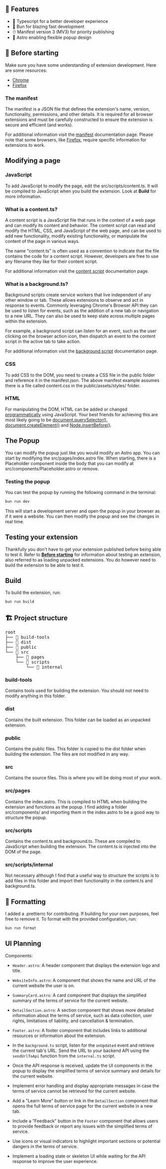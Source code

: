 ## 🌟 Features

- 📘 Typescript for a better developer experience
- 🚄 Bun for blazing fast development
- ⏱ Manifest version 3 (MV3) for priority publishing
- 🚀 Astro enabling flexible popup design

## 🚧 Before starting

Make sure you have some understanding of extension development. Here are some resources:

- [Chrome](https://developer.chrome.com/docs/extensions/mv3/getstarted/development-basics/)
- [Firefox](https://developer.mozilla.org/en-US/docs/Mozilla/Add-ons/WebExtensions/Your_first_WebExtension)

### The manifest

The manifest is a JSON file that defines the extension's name, version, functionality, permissions, and other details. It is required for all browser extensions and must be carefully constructed to ensure the extension is secure and efficient (and works).

For additional information visit the [manifest](https://developer.chrome.com/docs/extensions/mv3/manifest/) documentation page. Please note that some browsers, like [Firefox](https://developer.mozilla.org/en-US/docs/Mozilla/Add-ons/WebExtensions/manifest.json/browser_specific_settings), require specific information for extensions to work.

## Modifying a page

### JavaScript

To add JavaScript to modify the page, edit the src/scripts/content.ts. It will be compiled to JavaScript when you build the extension. Look at **Build** for more information.

### What is a content.ts?

A content script is a JavaScript file that runs in the context of a web page and can modify its content and behavior. The content script can read and modify the HTML, CSS, and JavaScript of the web page, and can be used to add new functionality, modify existing functionality, or manipulate the content of the page in various ways.

The name "content.ts" is often used as a convention to indicate that the file contains the code for a content script. However, developers are free to use any filename they like for their content script.

For additional information visit the [content script](https://developer.chrome.com/docs/extensions/mv3/content_scripts/) documentation page.

### What is a background.ts?

Background scripts create service workers that live independent of any other window or tab. These allows extensions to observe and act in response to events. Commonly leveraging Chrome's Browser API they can be used to listen for events, such as the addition of a new tab or navigation to a new URL. They can also be used to keep state across multiple pages within the extension.

For example, a background script can listen for an event, such as the user clicking on the browser action icon, then dispatch an event to the content script in the active tab to take action.

For additional information visit the [background script](https://developer.chrome.com/docs/extensions/mv3/background_pages/) documentation page.

### CSS

To add CSS to the DOM, you need to create a CSS file in the public folder and reference it in the manifest.json. The above manifest example assumes there is a file called content.css in the public/assets/styles/ folder.

### HTML

For manipulating the DOM, HTML can be added or changed [programmatically](https://developer.mozilla.org/en-US/docs/Web/API/Document) using JavaScript. Your best friends for achieving this are most likely going to be [document.querySelector()](https://developer.mozilla.org/en-US/docs/Web/API/Document/querySelector), [document.createElement()](https://developer.mozilla.org/en-US/docs/Web/API/Document/createElement) and [Node.insertBefore()](https://developer.mozilla.org/en-US/docs/Web/API/Node/insertBefore).

## The Popup

You can modify the popup just like you would modify an Astro app. You can start by modifying the src/pages/index.astro file. When starting, there is a Placeholder component inside the body that you can modify at src/components/Placeholder.astro or remove.

### Testing the popup

You can test the popup by running the following command in the terminal:

```bash
bun run dev
```

This will start a development server and open the popup in your browser as if it were a website. You can then modify the popup and see the changes in real time.

## Testing your extension

Thankfully you don't have to get your extension published before being able to test it. Refer to [**Before starting**](https://github.com/AminoffZ/catonaut/tree/main#-before-starting) for information about testing an extension, also referred to as loading unpacked extensions. You do however need to build the extension to be able to test it.

## Build

To build the extension, run:

```bash
bun run build
```

## 🏗️ Project structure

<pre>
root
├── 📁 build-tools
├── 📁 dist
├── 📁 public
└── 📁 src
    ├── 📁 pages
    └── 📁 scripts
        └── 📁 internal
</pre>

### build-tools

Contains tools used for building the extension. You should not need to modify anything in this folder.

### dist

Contains the built extension. This folder can be loaded as an unpacked extension.

### public

Contains the public files. This folder is copied to the dist folder when building the extension. The files are not modified in any way.

### src

Contains the source files. This is where you will be doing most of your work.

### src/pages

Contains the index.astro. This is compiled to HTML when building the extension and functions as the popup. I find adding a folder src/components/ and importing them in the index.astro to be a good way to structure the popup.

### src/scripts

Contains the content.ts and background.ts. These are compiled to JavaScript when building the extension. The content.ts is injected into the DOM of the page.

### src/scripts/internal

Not necessary although I find that a useful way to structure the scripts is to add files in this folder and import their functionality in the content.ts and background.ts.

## 💅 Formatting

I added a .prettierrc for contributing. If building for your own purposes, feel free to remove it.
To format with the provided configuration, run:

```bash
bun run format
```

## UI Planning

Components:

   - `Header.astro`: A header component that displays the extension logo and title.
   - `WebsiteInfo.astro`: A component that shows the name and URL of the current website the user is on.
   - `SummaryCard.astro`: A card component that displays the simplified summary of the terms of service for the current website.
   - `DetailSection.astro`: A section component that shows more detailed information about the terms of service, such as data collection, user rights, limitations of liability, and cancellation & termination.
   - `Footer.astro`: A footer component that includes links to additional resources or information about the extension.

- In the `background.ts` script, listen for the `onUpdated` event and retrieve the current tab's URL. Send the URL to your backend API using the `sendUrlToApi` function from the `internal.ts` script.

- Once the API response is received, update the UI components in the popup to display the simplified terms of service summary and details for the current website.

- Implement error handling and display appropriate messages in case the terms of service cannot be retrieved for the current website.

- Add a "Learn More" button or link in the `DetailSection` component that opens the full terms of service page for the current website in a new tab.

- Include a "Feedback" button in the `Footer` component that allows users to provide feedback or report any issues with the simplified terms of service.

- Use icons or visual indicators to highlight important sections or potential dangers in the terms of service.

- Implement a loading state or skeleton UI while waiting for the API response to improve the user experience.